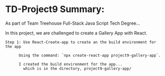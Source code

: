 # TD-Project9 Summary:

  As part of Team Treehouse Full-Stack Java Script Tech Degree...

  In this project, we are challenged to create a Gallery App with React.

    Step 1: Use React-Create-app to create an the build environment for the app

          Using the command: `npx create-react-app project9-gallery-app`.

          I created the build environment for the app...
            which is in the directory, project9-gallery-app/
